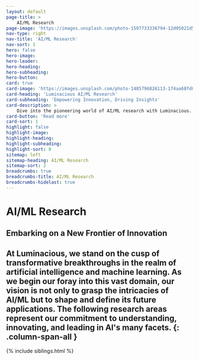 ```yaml
---
layout: default
page-title: >
    AI/ML Research
page-image: 'https://images.unsplash.com/photo-1597733336794-12d05021d510?ixlib=rb-4.0.3&ixid=M3wxMjA3fDB8MHxwaG90by1wYWdlfHx8fGVufDB8fHx8fA%3D%3D&auto=format&fit=crop&w=1974&q=80'
nav-type: right
nav-title: 'AI/ML Research'
nav-sort: 1
hero: false
hero-image: 
hero-leader: 
hero-heading: 
hero-subheading: 
hero-button: 
card: true
card-image: 'https://images.unsplash.com/photo-1485796826113-174aa68fd81b?ixlib=rb-4.0.3&ixid=M3wxMjA3fDB8MHxwaG90by1wYWdlfHx8fGVufDB8fHx8fA%3D%3D&auto=format&fit=crop&w=2070&q=80'
card-heading: 'Luminacious AI/ML Research'
card-subheading: 'Empowering Innovation, Driving Insights'
card-description: >
    Dive into the pioneering world of AI/ML research with Luminacious. We explore the latest in artificial intelligence and machine learning, harnessing their potential to empower businesses with transformative solutions. Discover how our research is shaping the future of B2B solutions and providing unparalleled strategic insights.
card-button: 'Read more'
card-sort: 1
highlight: false
highlight-image: 
highlight-heading: 
highlight-subheading: 
highlight-sort: 0
sitemap: left
sitemap-heading: AI/ML Research
sitemap-sort: 2
breadcrumbs: true
breadcrumbs-title: AI/ML Research
breadcrumbs-hidelast: true
---
```


# AI/ML Research

## Embarking on a New Frontier of Innovation

At Luminacious, we stand on the cusp of transformative breakthroughs in the realm of artificial intelligence and machine learning. As we begin our foray into this vast domain, our vision is not only to grasp the intricacies of AI/ML but to shape and define its future applications. The following research areas represent our commitment to understanding, innovating, and leading in AI's many facets.
{: .column-span-all }
----

{% include siblings.html %}